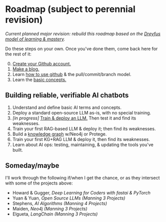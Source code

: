 # Roadmap (subject to perennial revision)

*Current planned major revision: rebuild this roadmap based on the [Dreyfus model of learning & mastery](https://en.wikipedia.org/wiki/Dreyfus_model_of_skill_acquisition).*

Do these steps on your own. Once you've done them, come back here for the rest of it:

0. [Create your Github account.](https://github.com/)
1. [Make a blog.](/makeablog.md)
2. Learn [how to use github](https://www.freecodecamp.org/news/guide-to-git-github-for-beginners-and-experienced-devs/) & the pull/commit/branch model.
3. Learn the [basic concepts.](/basiconcepts.md)

## Building reliable, verifiable AI chatbots

1. Understand and define basic AI terms and concepts.
2. Deploy a standard open-source LLM as-is, with no special training.
3. *[in progress]* [Train & deploy an LLM.](/simpleLLM.md) Then test it and find its weaknesses.
4. Train your first RAG-based LLM & deploy it; then find its weaknesses.
5. Build a [knowledge graph](/Projects/Knowledge_Graphs/kg_intro.md) w/Neo4j or Protege.
6. Train your first KG+RAG LLM & deploy it, then find its weaknesses.
7. Learn about AI ops: testing, maintaining, & updating the tools you've built.

## Someday/maybe ##

I'll work through the following if/when I get the chance, or as they intersect with some of the projects above:

- Howard & Gugger, *Deep Learning for Coders with fastai & PyTorch*
- Yuan & Yuan, *Open Source LLMs (Manning 3 Projects)*
- Stephens, *AI Algorithms (Manning 4 Projects)*
- Maiden, *Neo4j (Manning 3 Projects)*
- Elgueta, *LangChain (Manning 3 Projects)*